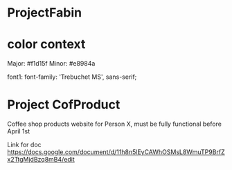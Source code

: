# ProjectFabin
# color context 
Major:  #f1d15f
Minor:  #e8984a

font1:  font-family: 'Trebuchet MS', sans-serif;

# Project CofProduct
Coffee shop products website for Person X, must be fully functional before April 1st

Link for doc https://docs.google.com/document/d/11h8n5lEyCAWhOSMsL8WmuTP9BrfZx2TtgMjdBzq8mB4/edit

